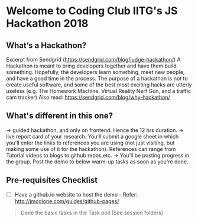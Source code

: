 # Welcome to Coding Club IITG's JS Hackathon 2018

## What’s a Hackathon?
Excerpt from Sendgrid (https://sendgrid.com/blog/judge-hackathon/)
A Hackathon is meant to bring developers together and have them build something. Hopefully, the developers learn something, meet new people, and have a good time in the process.
The purpose of a hackathon is not to create useful software, and some of the best most exciting hacks are utterly useless (e.g. The Homework Machine, Virtual Reality Nerf Gun, and a traffic cam tracker)
Also read: https://sendgrid.com/blog/why-hackathon/ 

## What's different in this one?
-> guided hackathon, and only on frontend. Hence the 12 hrs duration.
-> live report card of your research. You'll submit a google sheet in which you'll enter the links to references you are using (not just visiting, but making some use of it for the hackathon). References can range from Tutorial videos to blogs to github repos,etc.
-> You’ll be posting progress in the group. Post the demo to below warm-up tasks as soon as you're done.

## Pre-requisites Checklist
- [ ] Have a github.io website to host the demo - Refer: http://jmcglone.com/guides/github-pages/
> Done the basic tasks in the Task poll (See session folders)
